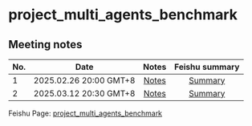# project_multi_agents_benchmark

## Meeting notes

| No. | Date | Notes | Feishu summary |
|:--- |:---:|:---:|:---:|
1 | 2025.02.26 20:00 GMT+8 | [Notes](meeting-notes/Meeting-20250226) | [Summary](https://ocnfww8fyyv6.feishu.cn/docx/PVXfdIcvYof6R8xKon4cCyQJncb) |
2 | 2025.03.12 20:30 GMT+8 | [Notes](meeting-notes/Meeting-20250312) | [Summary](https://ocnfww8fyyv6.feishu.cn/docx/AYB8dBd9JoiHK5xRwaacX7QrnLh?from=from_copylink) |

 Feishu Page: [project_multi_agents_benchmark](https://ocnfww8fyyv6.feishu.cn/docx/PVXfdIcvYof6R8xKon4cCyQJncb)